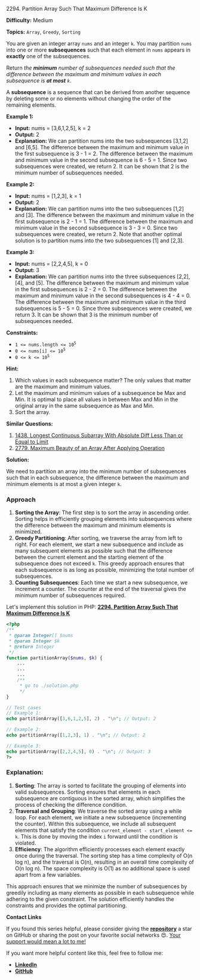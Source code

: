 2294\. Partition Array Such That Maximum Difference Is K

**Difficulty:** Medium

**Topics:** `Array`, `Greedy`, `Sorting`

You are given an integer array `nums` and an integer `k`. You may partition `nums` into one or more **subsequences** such that each element in `nums` appears in **exactly** one of the subsequences.

Return _the **minimum** number of subsequences needed such that the difference between the maximum and minimum values in each subsequence is **at most** `k`_.

A **subsequence** is a sequence that can be derived from another sequence by deleting some or no elements without changing the order of the remaining elements.

**Example 1:**

- **Input:** nums = [3,6,1,2,5], k = 2
- **Output:** 2
- **Explanation:**
  We can partition nums into the two subsequences [3,1,2] and [6,5].
  The difference between the maximum and minimum value in the first subsequence is 3 - 1 = 2.
  The difference between the maximum and minimum value in the second subsequence is 6 - 5 = 1.
  Since two subsequences were created, we return 2. It can be shown that 2 is the minimum number of subsequences needed.

**Example 2:**

- **Input:** nums = [1,2,3], k = 1
- **Output:** 2
- **Explanation:**
  We can partition nums into the two subsequences [1,2] and [3].
  The difference between the maximum and minimum value in the first subsequence is 2 - 1 = 1.
  The difference between the maximum and minimum value in the second subsequence is 3 - 3 = 0.
  Since two subsequences were created, we return 2. Note that another optimal solution is to partition nums into the two subsequences [1] and [2,3].

**Example 3:**

- **Input:** nums = [2,2,4,5], k = 0
- **Output:** 3
- **Explanation:**
  We can partition nums into the three subsequences [2,2], [4], and [5].
  The difference between the maximum and minimum value in the first subsequences is 2 - 2 = 0.
  The difference between the maximum and minimum value in the second subsequences is 4 - 4 = 0.
  The difference between the maximum and minimum value in the third subsequences is 5 - 5 = 0.
  Since three subsequences were created, we return 3. It can be shown that 3 is the minimum number of subsequences needed.

**Constraints:**

- <code>1 <= nums.length <= 10<sup>5</sup></code>
- <code>0 <= nums[i] <= 10<sup>5</sup></code>
- <code>0 <= k <= 10<sup>5</sup></code>


**Hint:**
1. Which values in each subsequence matter? The only values that matter are the maximum and minimum values.
2. Let the maximum and minimum values of a subsequence be Max and Min. It is optimal to place all values in between Max and Min in the original array in the same subsequence as Max and Min.
3. Sort the array.

**Similar Questions:**
1. [1438. Longest Continuous Subarray With Absolute Diff Less Than or Equal to Limit](https://github.com/mah-shamim/leet-code-in-php/tree/main/algorithms/001438-longest-continuous-subarray-with-absolute-diff-less-than-or-equal-to-limit/solution.php)
2. [2779. Maximum Beauty of an Array After Applying Operation](https://github.com/mah-shamim/leet-code-in-php/tree/main/algorithms/002779-maximum-beauty-of-an-array-after-applying-operation/solution.php)




**Solution:**

We need to partition an array into the minimum number of subsequences such that in each subsequence, the difference between the maximum and minimum elements is at most a given integer `k`.

### Approach
1. **Sorting the Array**: The first step is to sort the array in ascending order. Sorting helps in efficiently grouping elements into subsequences where the difference between the maximum and minimum elements is minimized.
2. **Greedy Partitioning**: After sorting, we traverse the array from left to right. For each element, we start a new subsequence and include as many subsequent elements as possible such that the difference between the current element and the starting element of the subsequence does not exceed `k`. This greedy approach ensures that each subsequence is as long as possible, minimizing the total number of subsequences.
3. **Counting Subsequences**: Each time we start a new subsequence, we increment a counter. The counter at the end of the traversal gives the minimum number of subsequences required.

Let's implement this solution in PHP: **[2294. Partition Array Such That Maximum Difference Is K](https://github.com/mah-shamim/leet-code-in-php/tree/main/algorithms/002294-partition-array-such-that-maximum-difference-is-k/solution.php)**

```php
<?php
/**
 * @param Integer[] $nums
 * @param Integer $k
 * @return Integer
 */
function partitionArray($nums, $k) {
    ...
    ...
    ...
    /**
     * go to ./solution.php
     */
}

// Test cases
// Example 1:
echo partitionArray([3,6,1,2,5], 2) . "\n"; // Output: 2

// Example 2:
echo partitionArray([1,2,3], 1) . "\n"; // Output: 2

// Example 3:
echo partitionArray([2,2,4,5], 0) . "\n"; // Output: 3
?>
```

### Explanation:

1. **Sorting**: The array is sorted to facilitate the grouping of elements into valid subsequences. Sorting ensures that elements in each subsequence are contiguous in the sorted array, which simplifies the process of checking the difference condition.
2. **Traversal and Grouping**: We traverse the sorted array using a while loop. For each element, we initiate a new subsequence (incrementing the counter). Within this subsequence, we include all subsequent elements that satisfy the condition `current_element - start_element <= k`. This is done by moving the index `i` forward until the condition is violated.
3. **Efficiency**: The algorithm efficiently processes each element exactly once during the traversal. The sorting step has a time complexity of O(n log n), and the traversal is O(n), resulting in an overall time complexity of O(n log n). The space complexity is O(1) as no additional space is used apart from a few variables.

This approach ensures that we minimize the number of subsequences by greedily including as many elements as possible in each subsequence while adhering to the given constraint. The solution efficiently handles the constraints and provides the optimal partitioning.

**Contact Links**

If you found this series helpful, please consider giving the **[repository](https://github.com/mah-shamim/leet-code-in-php)** a star on GitHub or sharing the post on your favorite social networks 😍. [Your support would mean a lot to me!](https://isolatedcompliments.com/v09uayg6h?key=a647d02f1aafcddaf10536d7cd00bd7c)

If you want more helpful content like this, feel free to follow me:

- **[LinkedIn](https://www.linkedin.com/in/arifulhaque/)**
- **[GitHub](https://github.com/mah-shamim)**